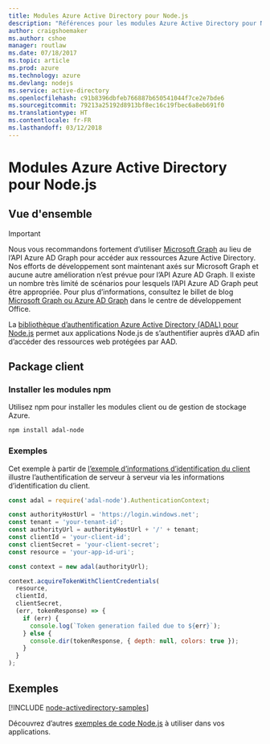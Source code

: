 ```yaml
---
title: Modules Azure Active Directory pour Node.js
description: "Références pour les modules Azure Active Directory pour Node.js"
author: craigshoemaker
ms.author: cshoe
manager: routlaw
ms.date: 07/18/2017
ms.topic: article
ms.prod: azure
ms.technology: azure
ms.devlang: nodejs
ms.service: active-directory
ms.openlocfilehash: c91b8396dbfeb766887b650541044f7ce2e7bde6
ms.sourcegitcommit: 79213a25192d8913bf8ec16c19fbec6a8eb691f0
ms.translationtype: HT
ms.contentlocale: fr-FR
ms.lasthandoff: 03/12/2018
---
```

# <a name="azure-active-directory-modules-for-nodejs"></a>Modules Azure Active Directory pour Node.js

## <a name="overview"></a>Vue d'ensemble

> [!IMPORTANT]
> Nous vous recommandons fortement d’utiliser [Microsoft Graph](https://graph.microsoft.io/) au lieu de l’API Azure AD Graph pour accéder aux ressources Azure Active Directory. Nos efforts de développement sont maintenant axés sur Microsoft Graph et aucune autre amélioration n’est prévue pour l’API Azure AD Graph. Il existe un nombre très limité de scénarios pour lesquels l’API Azure AD Graph peut être appropriée. Pour plus d’informations, consultez le billet de blog [Microsoft Graph ou Azure AD Graph](https://dev.office.com/blogs/microsoft-graph-or-azure-ad-graph) dans le centre de développement Office.

La [bibliothèque d’authentification Azure Active Directory (ADAL) pour Node.js](https://www.npmjs.com/package/adal-node) permet aux applications Node.js de s’authentifier auprès d’AAD afin d’accéder des ressources web protégées par AAD.

## <a name="client-package"></a>Package client

### <a name="install-the-npm-modules"></a>Installer les modules npm

Utilisez npm pour installer les modules client ou de gestion de stockage Azure.

```bash
npm install adal-node
```   

### <a name="example"></a>Exemples

Cet exemple à partir de [l’exemple d’informations d’identification du client](https://github.com/MSOpenTech/azure-activedirectory-library-for-nodejs/blob/master/sample/client-credentials-sample.js) illustre l’authentification de serveur à serveur via les informations d’identification du client.

```javascript
const adal = require('adal-node').AuthenticationContext;

const authorityHostUrl = 'https://login.windows.net';
const tenant = 'your-tenant-id';
const authorityUrl = authorityHostUrl + '/' + tenant;
const clientId = 'your-client-id';
const clientSecret = 'your-client-secret';
const resource = 'your-app-id-uri';

const context = new adal(authorityUrl);

context.acquireTokenWithClientCredentials(
  resource,
  clientId,
  clientSecret,
  (err, tokenResponse) => {
    if (err) {
      console.log(`Token generation failed due to ${err}`);
    } else {
      console.dir(tokenResponse, { depth: null, colors: true });
    }
  }
);
```

## <a name="samples"></a>Exemples

[!INCLUDE [node-activedirectory-samples](../docs-ref-conceptual/includes/activedirectory-samples.md)]

Découvrez d’autres [exemples de code Node.js](https://azure.microsoft.com/resources/samples/?platform=nodejs) à utiliser dans vos applications.
